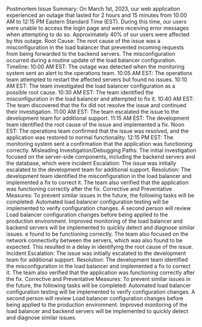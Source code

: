 Postmortem
Issue Summary:
On March 1st, 2023, our web application experienced an outage that lasted for 2 hours and 15 minutes from 10:00 AM to 12:15 PM Eastern Standard Time (EST). During this time, our users were unable to access the login page and were receiving error messages when attempting to do so. Approximately 40% of our users were affected by this outage.
Root Cause:
The root cause of the issue was a misconfiguration in the load balancer that prevented incoming requests from being forwarded to the backend servers. The misconfiguration occurred during a routine update of the load balancer configuration.
Timeline:
10:00 AM EST: The outage was detected when the monitoring system sent an alert to the operations team. 
10:05 AM EST: The operations team attempted to restart the affected servers but found no issues. 
10:10 AM EST: The team investigated the load balancer configuration as a possible root cause. 
10:30 AM EST: The team identified the misconfiguration in the load balancer and attempted to fix it. 
10:40 AM EST: The team discovered that the fix did not resolve the issue and continued their investigation. 
11:00 AM EST: The team escalated the issue to the development team for additional support. 
11:15 AM EST: The development team identified the root cause of the issue and implemented a fix. 
Noon EST: The operations team confirmed that the issue was resolved, and the application was restored to normal functionality. 
12:15 PM EST: The monitoring system sent a confirmation that the application was functioning correctly. 
Misleading Investigation/Debugging Paths: The initial investigation focused on the server-side components, including the backend servers and the database, which were incident Escalation:
The issue was initially escalated to the development team for additional support.
Resolution:
The development team identified the misconfiguration in the load balancer and implemented a fix to correct it. 
The team also verified that the application was functioning correctly after the fix.
Corrective and Preventative Measures:
To prevent similar issues in the future, the following tasks will be completed:
Automated load balancer configuration testing will be implemented to verify configuration changes. 
A second person will review Load balancer configuration changes before being applied to the production environment. 
Improved monitoring of the load balancer and backend servers will be implemented to quickly detect and diagnose similar issues.
e found to be functioning correctly. The team also focused on the network connectivity between the servers, which was also found to be expected. 
This resulted in a delay in identifying the root cause of the issue.
Incident Escalation:
The issue was initially escalated to the development team for additional support.
Resolution:
The development team identified the misconfiguration in the load balancer and implemented a fix to correct it. 
The team also verified that the application was functioning correctly after the fix.
Corrective and Preventative Measures:
To prevent similar issues in the future, the following tasks will be completed:
Automated load balancer configuration testing will be implemented to verify configuration changes. 
A second person will review Load balancer configuration changes before being applied to the production environment. 
Improved monitoring of the load balancer and backend servers will be implemented to quickly detect and diagnose similar issues.
